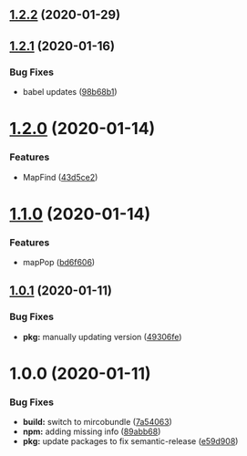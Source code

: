## [1.2.2](https://github.com/CassandraSpruit/Array-Like-Map/compare/v1.2.1...v1.2.2) (2020-01-29)

## [1.2.1](https://github.com/CassandraSpruit/Array-Like-Map/compare/v1.2.0...v1.2.1) (2020-01-16)


### Bug Fixes

* babel updates ([98b68b1](https://github.com/CassandraSpruit/Array-Like-Map/commit/98b68b1104c53d7d83c445be3c3b4aad9717d31a))

# [1.2.0](https://github.com/CassandraSpruit/Array-Like-Map/compare/v1.1.0...v1.2.0) (2020-01-14)


### Features

* MapFind ([43d5ce2](https://github.com/CassandraSpruit/Array-Like-Map/commit/43d5ce2ed2695e37d6fe0f1efeb524ae23296cf3))

# [1.1.0](https://github.com/CassandraSpruit/Array-Like-Map/compare/v1.0.1...v1.1.0) (2020-01-14)


### Features

* mapPop ([bd6f606](https://github.com/CassandraSpruit/Array-Like-Map/commit/bd6f6065159bb0e07ebcc6d65886993e374807cd))

## [1.0.1](https://github.com/CassandraSpruit/Array-Like-Map/compare/v1.0.0...v1.0.1) (2020-01-11)


### Bug Fixes

* **pkg:** manually updating version ([49306fe](https://github.com/CassandraSpruit/Array-Like-Map/commit/49306feb7d62613a1bc63441c14d71c6658668ca))

# 1.0.0 (2020-01-11)


### Bug Fixes

* **build:** switch to mircobundle ([7a54063](https://github.com/CassandraSpruit/Array-Like-Map/commit/7a540632d7c1e05250b5beb56a65ff54451cedc3))
* **npm:** adding missing info ([89abb68](https://github.com/CassandraSpruit/Array-Like-Map/commit/89abb6882dffb7f0dacd25fef126345947ff3836))
* **pkg:** update packages to fix semantic-release ([e59d908](https://github.com/CassandraSpruit/Array-Like-Map/commit/e59d908090f10bce930c5ec4d7613a93e4394e42))
